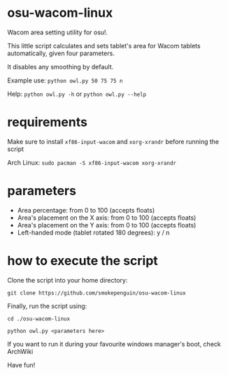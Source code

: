 # osu-wacom-linux
Wacom area setting utility for osu!.

This little script calculates and sets tablet's area for Wacom tablets automatically, given four parameters.

It disables any smoothing by default.


Example use: `python owl.py 50 75 75 n`

Help: `python owl.py -h` or `python owl.py --help`

# requirements
Make sure to install `xf86-input-wacom` and `xorg-xrandr` before running the script

Arch Linux:
`sudo pacman -S xf86-input-wacom xorg-xrandr`

# parameters
- Area percentage: from 0 to 100 (accepts floats)
- Area's placement on the X axis: from 0 to 100 (accepts floats)
- Area's placement on the Y axis: from 0 to 100 (accepts floats)
- Left-handed mode (tablet rotated 180 degrees): y / n

# how to execute the script
Clone the script into your home directory:

`git clone https://github.com/smokepenguin/osu-wacom-linux`

Finally, run the script using: 

`cd ./osu-wacom-linux`

`python owl.py <parameters here>`

If you want to run it during your favourite windows manager's boot, check ArchWiki

Have fun!
